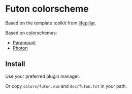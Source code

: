 # Futon colorscheme

Based on the template toolkit from [lifepillar](https://github.com/lifepillar/vim-colortemplate).

Based on colorschemes:

- [Paramount](https://github.com/owickstrom/vim-colors-paramount)
- [Photon](https://github.com/axvr/photon.vim)

## Install

Use your preferred plugin manager.

Or copy `colors/futon.vim` and `doc/futon.txt` in your path.

